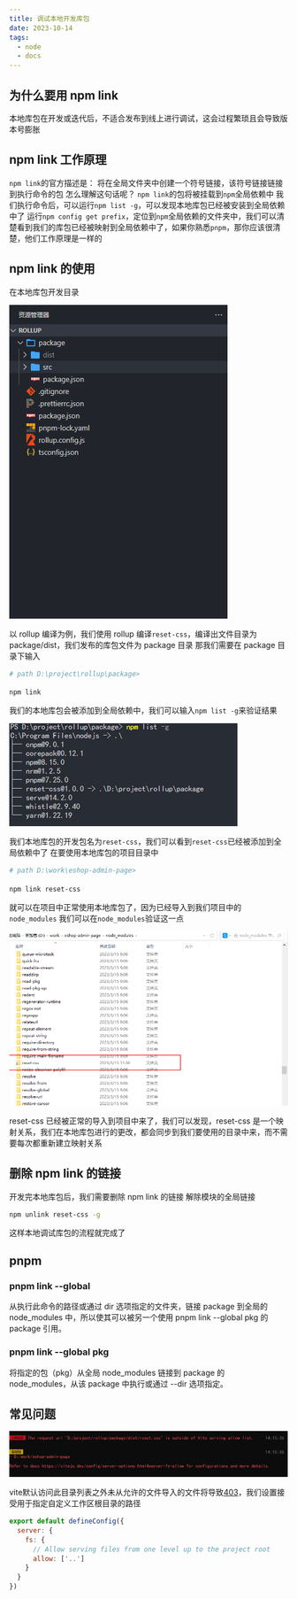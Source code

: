 ```yaml
---
title: 调试本地开发库包
date: 2023-10-14
tags:
  - node
  - docs
---
```


## 为什么要用 npm link

本地库包在开发或迭代后，不适合发布到线上进行调试，这会过程繁琐且会导致版本号膨胀

## npm link 工作原理

`npm link`的官方描述是： 将在全局文件夹中创建一个符号链接，该符号链接链接到执行命令的包
怎么理解这句话呢？
`npm link`的包将被挂载到`npm`全局依赖中
我们执行命令后，可以运行`npm list -g`，可以发现本地库包已经被安装到全局依赖中了
运行`npm config get prefix`，定位到`npm`全局依赖的文件夹中，我们可以清楚看到我们的库包已经被映射到全局依赖中了，如果你熟悉`pnpm`，那你应该很清楚，他们工作原理是一样的

## npm link 的使用

在本地库包开发目录

![image.png](./images/c0a545ba0e27.png)

以 rollup 编译为例，我们使用 rollup 编译`reset-css`，编译出文件目录为 package/dist，我们发布的库包文件为 package 目录
那我们需要在 package 目录下输入

```bash
# path D:\project\rollup\package>

npm link
```

我们的本地库包会被添加到全局依赖中，我们可以输入`npm list -g`来验证结果

![image.png](./images/e677ae81443d.png)

我们本地库包的开发包名为`reset-css`，我们可以看到`reset-css`已经被添加到全局依赖中了
在要使用本地库包的项目目录中

```bash
# path D:\work\eshop-admin-page>

npm link reset-css
```

就可以在项目中正常使用本地库包了，因为已经导入到我们项目中的`node_modules`
我们可以在`node_modules`验证这一点

![image.png](./images/d8992857e2e5.png)

reset-css 已经被正常的导入到项目中来了，我们可以发现，reset-css 是一个映射关系，我们在本地库包进行的更改，都会同步到我们要使用的目录中来，而不需要每次都重新建立映射关系

## 删除 npm link 的链接

开发完本地库包后，我们需要删除 npm link 的链接
解除模块的全局链接

```bash
npm unlink reset-css -g
```

这样本地调试库包的流程就完成了

## pnpm

### pnpm link --global

从执行此命令的路径或通过 dir 选项指定的文件夹，链接 package 到全局的 node_modules 中，所以使其可以被另一个使用 pnpm link --global pkg 的 package 引用。

### pnpm link --global pkg

将指定的包（pkg）从全局 node_modules 链接到 package 的 node_modules，从该 package 中执行或通过 --dir 选项指定。

## 常见问题

![image.png](./images/caf4f563a284.png)

vite默认访问此目录列表之外未从允许的文件导入的文件将导致[403](https://vitejs.dev/config/server-options.html#server-fs-allow)，我们设置接受用于指定自定义工作区根目录的路径

```javascript
export default defineConfig({
  server: {
    fs: {
      // Allow serving files from one level up to the project root
      allow: ['..']
    }
  }
})
```
